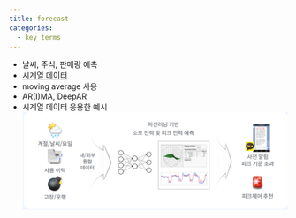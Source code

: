 ```yaml
---
title: forecast
categories:
  - key_terms
---
```


- 날씨, 주식, 판매량 예측
- [시계열 데이터](https://code7ssage.github.io/key_terms/시계열-데이터/)
- moving average 사용
- AR(I)MA, DeepAR
- 시계열 데이터 응용한 예시 
    ![image](https://github.com/code7ssage/code7ssage.github.io/blob/master/assets/attached%20file/Pasted%20image%2020240103113033.png?raw=true)
    